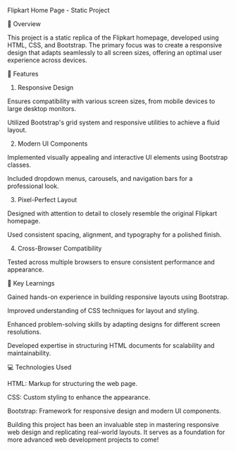 Flipkart Home Page - Static Project

🌟 Overview

This project is a static replica of the Flipkart homepage, developed using HTML, CSS, and Bootstrap. The primary focus was to create a responsive design that adapts seamlessly to all screen sizes, offering an optimal user experience across devices.

🚀 Features

1. Responsive Design

Ensures compatibility with various screen sizes, from mobile devices to large desktop monitors.

Utilized Bootstrap's grid system and responsive utilities to achieve a fluid layout.

2. Modern UI Components

Implemented visually appealing and interactive UI elements using Bootstrap classes.

Included dropdown menus, carousels, and navigation bars for a professional look.

3. Pixel-Perfect Layout

Designed with attention to detail to closely resemble the original Flipkart homepage.

Used consistent spacing, alignment, and typography for a polished finish.

4. Cross-Browser Compatibility

Tested across multiple browsers to ensure consistent performance and appearance.

🔑 Key Learnings

Gained hands-on experience in building responsive layouts using Bootstrap.

Improved understanding of CSS techniques for layout and styling.

Enhanced problem-solving skills by adapting designs for different screen resolutions.

Developed expertise in structuring HTML documents for scalability and maintainability.

💻 Technologies Used

HTML: Markup for structuring the web page.

CSS: Custom styling to enhance the appearance.

Bootstrap: Framework for responsive design and modern UI components.

Building this project has been an invaluable step in mastering responsive web design and replicating real-world layouts. It serves as a foundation for more advanced web development projects to come!